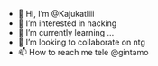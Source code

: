 - 👋 Hi, I’m @Kajukatliii
- 👀 I’m interested in hacking
- 🌱 I’m currently learning ...
- 💞️ I’m looking to collaborate on ntg
- 📫 How to reach me tele @gintamo

<!---
Kajukatliii/Kajukatliii is a ✨ special ✨ repository because its `README.md` (this file) appears on your GitHub profile.
You can click the Preview link to take a look at your changes.
--->
